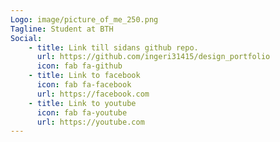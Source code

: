 ```yaml
---
Logo: image/picture_of_me_250.png
Tagline: Student at BTH
Social:
    - title: Link till sidans github repo.
      url: https://github.com/ingeri31415/design_portfolio
      icon: fab fa-github
    - title: Link to facebook
      icon: fab fa-facebook
      url: https://facebook.com
    - title: Link to youtube
      icon: fab fa-youtube
      url: https://youtube.com
---
```


